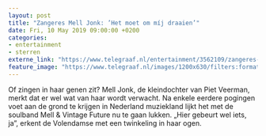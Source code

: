 ```yaml
---
layout: post
title: "Zangeres Mell Jonk: ’Het moet om míj draaien’"
date: Fri, 10 May 2019 09:00:00 +0200
categories: 
- entertainment 
- sterren 
externe_link: "https://www.telegraaf.nl/entertainment/3562109/zangeres-mell-jonk-het-moet-om-mij-draaien"
feature_image: "https://www.telegraaf.nl/images/1200x630/filters:format(jpeg):quality(80)/cdn-kiosk-api.telegraaf.nl/edbcd0c2-72f5-11e9-88d9-0218eaf05005.jpg"
---
```


<p class="intro">Of zingen in haar genen zit? Mell Jonk, de kleindochter van Piet Veerman, merkt dat er wel wat van haar wordt verwacht. Na enkele eerdere pogingen voet aan de grond te krijgen in Nederland muziekland lijkt het met de soulband Mell &amp; Vintage Future nu te gaan lukken. „Hier gebeurt wel iets, ja”, erkent de Volendamse met een twinkeling in haar ogen.</p>

